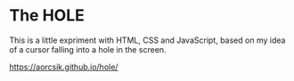 The HOLE
========

This is a little expriment with HTML, CSS and JavaScript, based on my idea of a cursor falling into a hole in the screen.

https://aorcsik.github.io/hole/



